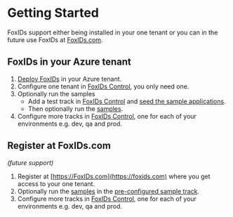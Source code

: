 # Getting Started
FoxIDs support either being installed in your one tenant or you can in the future use FoxIDs at [FoxIDs.com](https://foxids.com).

## FoxIDs in your Azure tenant

1. [Deploy FoxIDs](deployment.md) in your Azure tenant.
2. Configure one tenant in [FoxIDs Control](control.md), you only need one.
3. Optionally run the samples
   * Add a test track in [FoxIDs Control](control.md) and [seed the sample applications](samples.md#configure-samples-in-foxids-track).
   * Then optionally run the [samples](samples.md).
4. Configure more tracks in [FoxIDs Control](control.md), one for each of your environments e.g. dev, qa and prod.


## Register at FoxIDs.com 
*(future support)*

1. Register at [https://FoxIDs.com](https://foxids.com) where you get access to your one tenant.
2. Optionally run the [samples](samples.md) in the [pre-configured sample track](samples.md#foxidscom-test-track-for-samples).
3. Configure more tracks in [FoxIDs Control](control.md), one for each of your environments e.g. dev, qa and prod.





